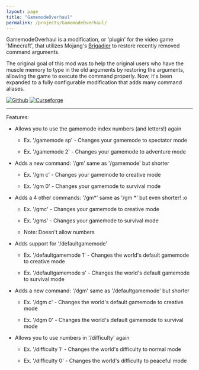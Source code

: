 ```yaml
---
layout: page
title: "GamemodeOverhaul"
permalink: /projects/GamemodeOverhaul/
---
```

GamemodeOverhaul is a modification, or 'plugin' for the video game 'Minecraft', that utilizes Mojang's [Brigadier](https://github.com/Mojang/brigadier/) to restore recently removed command arguments.

 The original goal of this mod was to help the original users who have the muscle memory to type in the old arguments by restoring the arguments, allowing the game to execute the command properly. Now, it's been expanded to a fully configurable modification that adds many command aliases.

[![Github](https://img.shields.io/badge/Github-Gamemode%20Overhaul-blue?logo=github&style=flat)](https://github.com/marcus8448/GamemodeOverhaul/) [![Curseforge](https://cf.way2muchnoise.eu/full_314612_downloads.svg)](https://www.curseforge.com/minecraft/mc-mods/gamemodeoverhaul/)

 -----------------------------------

Features:
    
- Allows you to use the gamemode index numbers (and letters!) again

    - Ex. '/gamemode sp' - Changes your gamemode to spectator mode

    - Ex. '/gamemode 2' - Changes your gamemode to adventure mode

- Adds a new command: '/gm' same as '/gamemode' but shorter

    - Ex. '/gm c' - Changes your gamemode to creative mode

    - Ex. '/gm 0' - Changes your gamemode to survival mode

- Adds a 4 other commands: '/gm*' same as '/gm *' but even shorter! :o

    - Ex. '/gmc' - Changes your gamemode to creative mode

    - Ex. '/gms' - Changes your gamemode to survival mode

    - Note: Doesn't allow numbers

- Adds support for '/defaultgamemode'

    - Ex. '/defaultgamemode 1' - Changes the world's default gamemode to creative mode

    - Ex. '/defaultgamemode s' - Changes the world's default gamemode to survival mode

- Adds a new command: '/dgm' same as '/defaultgamemode' but shorter

    - Ex. '/dgm c' - Changes the world's default gamemode to creative mode

    - Ex. '/dgm 0' - Changes the world's default gamemode to survival mode

- Allows you to use numbers in '/difficulty' again

    - Ex. '/difficulty 1' - Changes the world's difficulty to normal mode

    - Ex. '/difficulty 0' - Changes the world's difficulty to peaceful mode
